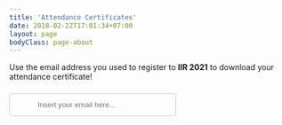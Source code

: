 ```yaml
---
title: 'Attendance Certificates'
date: 2018-02-22T17:01:34+07:00
layout: page
bodyClass: page-about
---
```


Use the email address you used to register to __IIR 2021__ to download your attendance certificate!

<link href="https://fonts.googleapis.com/icon?family=Material+Icons"
      rel="stylesheet">
<script src="https://code.jquery.com/jquery-3.6.0.slim.min.js" integrity="sha256-u7e5khyithlIdTpu22PHhENmPcRdFiHRjhAuHcs05RI=" crossorigin="anonymous"></script>

<div style="display:flex;flex-wrap:wrap;align-items:center">
<div><input type="email" id="email" name="email" style="padding: 12px 20px 12px 50px;
  width:300px;
  margin: 8px 0;
  display: inline-block;
  border: 1px solid #ccc;
  border-radius: 4px;
  box-sizing: border-box;
  background: url(../images/email_black_24dp.svg) no-repeat scroll 15px 8px;"
  placeholder="Insert your email here...">
<div style="margin-left:10px" id="status"></div>
<div style="flex-basis:100%;height: 0;"></div>
<div style="margin-top:20px" id="message"></div>
</div>

<script>
function createCORSRequest(method, url) {
  var xhr = new XMLHttpRequest();
  if ("withCredentials" in xhr) {
    // XHR for Chrome/Firefox/Opera/Safari.
    xhr.open(method, url, true);
  } else if (typeof XDomainRequest != "undefined") {
    // XDomainRequest for IE.
    xhr = new XDomainRequest();
    xhr.open(method, url);
  } else {
    // CORS not supported.
    xhr = null;
  }
  return xhr;
}

function UrlExists(url) {
  try {
    var xhr = createCORSRequest('HEAD', url);
    if (!xhr) {
      console.log('CORS not supported');
    }
    xhr.onreadystatechange = function() {
      if (this.readyState !== 4) {
        return;
      };
      if (this.status !== 200) {
        $('#message').html('<span style="vertical-align: middle;" class="material-icons">warning</span> Certificate not found');
      } else {
        $('#message').html('<span style="vertical-align: middle;" class="material-icons">check_circle</span> <a href="' + url + '" download="iir2021_certificate.pdf">Download your attendance certificate</a>');
      }
    };
    xhr.onerror = function() {
      $('#message').html('<span style="vertical-align: middle;" class="material-icons">warning</span> Certificate not found');
    };
  } catch (error) {}
  try {
    xhr.send();
  } catch (error) {}
  console.clear()
}

//setup before functions
var typingTimer; //timer identifier
var doneTypingInterval = 1000; //time in ms, 5 second for example
var $input = $('#email');

//on keyup, start the countdown
$input.on('keyup', function() {
  clearTimeout(typingTimer);
  typingTimer = setTimeout(doneTyping, doneTypingInterval);
});

//on keydown, clear the countdown
var manageTyping = function() {
  $input.one('input', function() {
    $('#message').html('');
    $('#status').html('<img style="margin:0" src="../images/typing_small.gif" />');
    clearTimeout(typingTimer);
  })
};

$(function() {
  manageTyping();
});

//user is "finished typing," do something
function doneTyping() {
  if ($('#email').val() == '') {
    $('#message').html('');
    $('#status').html('');
    manageTyping();
  } else {
    var url = 'https://sisinflab.poliba.it/certificates_iir/iir2021_certificate_' + $('#email').val() + '.pdf'
    UrlExists(url);
    console.clear()
    $('#status').html('');
    manageTyping();
  }
}
</script>
